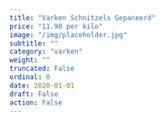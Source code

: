 ```yaml
---
title: "Varken Schnitzels Gepaneerd"
price: "11.90 per kilo"
image: "/img/placeholder.jpg"
subtitle: ""
category: "varken"
weight: ""
truncated: False
ordinal: 0
date: 2020-01-01
draft: False
action: False
---
```

